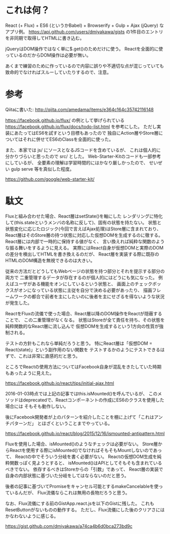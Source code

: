 # これは何？

React (+ Flux) + ES6 (というかBabel) + Browserify + Gulp + Ajax (jQuery) なアプリ例。
https://api.github.com/users/dmiyakawa/gists
の1件目のエントリを非同期で取得してHTMLに書き込む。

jQueryはDOM操作ではなく単に$.get()のためだけに使う。
Reactを全面的に使っているのだからDOM操作は必要が無い。

あくまで練習のために作っているので内容に誤りや不適切な点が混じっていても
致命的でなければスルーしていたりするので、注意。

# 参考

Qiitaに書いた: http://qiita.com/amedama/items/e364c164c35742116148

https://facebook.github.io/flux/ の例として挙げられている
https://facebook.github.io/flux/docs/todo-list.html
を参考にした。
ただし実装にあたってはES6を試すという目標もあったので
独自にAction層やStore層についてはそれに併せてES6のClassを全面的に使った。

また、本家では js/ にソースとなるJSコードを含めているが、
これは個人的に分かりづらいと思ったので src/ とした。
Web-Starter-Kitのコードも一部参考にしているが、
全要素の理解は学習時間的にはかなり厳しかったので、
せいぜい gulp serve 等を真似した程度。

https://github.com/google/web-starter-kit/


# 駄文

Fluxと組み合わせた場合、React層はsetState()を軸にした
レンダリングに特化して(this.stateというメンバの名称に反して)、固有の状態を持たない。
状態と状態変化に応じたロジック(今回で言えばAjax処理)はStore層に含まれており、
React層はそのStore層の持つ状態に対応した仮想DOMを生成するのに徹する。
React層には内部で一時的に保持する値がなく、
言い換えれば純粋な関数のような振る舞いをするように見える。
実際にはReact自身が仮想DOMと実際のDOMの差分を検出してHTMLを書き換えるのだが、
React層を実装する際に既存のHTMLのDOM構造を無視できるのは大きい。

従来の方法だとどうしてもWebページの状態を持つ部分とそれを提示する部分の両方で
二重管理するデータが存在するのが個人的にはどうにも気になった。
例えばユーザがある機能をオンにしているという状態と、
画面上のチェックボックスがオンになっている状態に主従を自分で決める必要があったり、
描画フレームワークの都合で前者を主にしたいのに後者を主にせざるを得ないような状況が発生した。

ReactをFluxの流儀で使った場合、React層以降のDOM操作をReactが隠蔽することで、
この二重管理がなくなる。
状態はStoreが全て責任を持ち、その状態を純粋関数的なReact層に流し込んで
仮想DOMを生成するという1方向の性質が強制される。

テストの方針もこれなら単純だろうと思う。
特にReact層は「仮想DOM = React(state)」という副作用のない関数を
テストするかのようにテストできるはずで、これは非常に直感的だと思う。

ところでReactの使用方法についてはFacebook自身が混乱をきたしていた時期もあったように見えた。

https://facebook.github.io/react/tips/initial-ajax.html

2016-01-03時点では上記の記事ではthis.isMounted()を呼んでいるが、
このメソッドはdeprecatedで、Reactコンポーネントの作成にES6のクラスを使用した場合には
そもそも動作しない。

後にFacebook開発者が上のパターンを紹介したことを棚に上げて「これはアンチパターンだ」
とほざくということまでやっている。

https://facebook.github.io/react/blog/2015/12/16/ismounted-antipattern.html

Fluxを使用した場合、isMounted()のようなチェックは必要がない。
Store層からReactを使用する際にisMounted()でなければそもそもMountしないのであって、
Reactの中でそういう分岐を書く必要がない。
Reactの仮想DOM生成を純粋関数っぽく見ようとすると、
isMounted()はAPIとしてそもそも含まれているべきでない。
依存するべきはStoreからの「引数」であって、
React層の実装で自身の内部状態に基づいた分岐をしてはならないのだと思う。

後者の記事に基づいてPromiseをキャンセル可能とするmakeCancelableを使っているんだが、
Flux流儀ならこれは無用の長物だろうと思う。

なお、Flux流儀にする前のGistApp.react.jsを以下のGistに残した。
これもResetButtonがないものの動作する。
ただし、Flux流儀にした後のクリアさにはかなわないように感じる。

https://gist.github.com/dmiyakawa/a74ca4b6d0bca273bd9c

